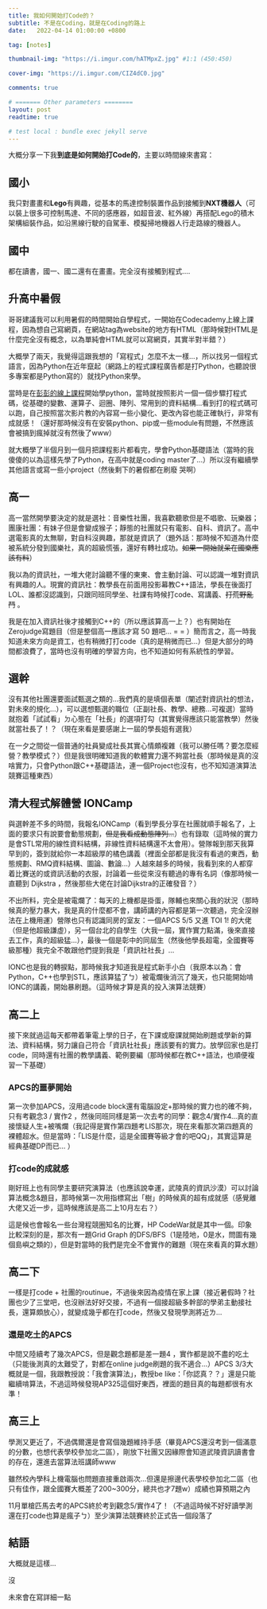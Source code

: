 ```yaml
---
title: 我如何開始打Code的？
subtitle: 不是在Coding，就是在Coding的路上
date:   2022-04-14 01:00:00 +0800

tag: [notes]

thumbnail-img: "https://i.imgur.com/hATMpxZ.jpg" #1:1 (450:450)

cover-img: "https://i.imgur.com/CIZ4dC0.jpg"

comments: true

# ======= Other parameters ========
layout: post
readtime: true

# test local : bundle exec jekyll serve
---
```


大概分享一下我**到底是如何開始打Code的**，主要以時間線來書寫：

## 國小

我只對畫畫和**Lego**有興趣，從基本的馬達控制裝置作品到接觸到**NXT機器人**（可以裝上很多可控制馬達、不同的感應器，如超音波、紅外線）再搭配Lego的積木架構組裝作品，如沿黑線行駛的自駕車、模擬掃地機器人行走路線的機器人。

## 國中

都在讀書，國一、國二還有在畫畫。完全沒有接觸到程式....

## 升高中暑假

哥哥建議我可以利用暑假的時間開始自學程式，一開始在Codecademy上線上課程，因為想自己寫網頁，在網站tag為website的地方有HTML（那時候對HTML是什麼完全沒有概念，以為單純會HTML就可以寫網頁，其實半對半錯？）

大概學了兩天，我覺得這跟我想的「寫程式」怎麼不太一樣...，所以找另一個程式語言，因為Python在近年竄起（網路上的程式課程廣告都是打Python，也聽說很多專案都是Python寫的）就找Python來學。

當時是在[彭彭的線上課程](https://www.youtube.com/watch?v=wqRlKVRUV_k)開始學python，當時就按照影片一個一個步驟打程式碼，從基礎的變數、運算子、迴圈、陣列、常用到的資料結構...看到打的程式碼可以跑，自己按照當次影片教的內容寫一些小變化、更改內容也能正確執行，非常有成就感！（還好那時候沒有在安裝python、pip或一些module有問題，不然應該會被搞到瘋掉就沒有然後了www）

就大概學了半個月到一個月把課程影片都看完，學會Python基礎語法（當時的我傻傻的以為這樣先學了Python，在高中就是coding master了...）所以沒有繼續學其他語言或寫一些小project（然後剩下的暑假都在刷廢 哭啊）

## 高一

高一當然開學要決定的就是選社：音樂性社團，我喜歡聽歌但是不唱歌、玩樂器；團康社團：有妹子但是會變成猴子；靜態的社團就只有電影、自科、資訊了。高中選電影真的太無聊，對自科沒興趣，那就是資訊了（題外話：那時候不知道為什麼被系統分發到國樂社，真的超級慌張，還好有轉社成功。~~如果一開始就呆在國樂應該有料~~）

我以為的資訊社，一堆大佬討論聽不懂的東東、會主動討論、可以認識一堆對資訊有興趣的人。現實的資訊社：教學長在前面用投影幕教C++語法，學長在後面打LOL、誰都沒認識到，只跟同班同學坐、社課有時候打code、寫講義、~~打荒野亂鬥~~ 。

我是在加入資訊社後才接觸到C++的（所以應該算高一上？）也有開始在Zerojudge寫題目（但是整個高一應該才寫 50 題吧... = = ）簡而言之，高一時我知道未來方向是資工，也有稍微打打code（真的是稍微而已...）但是大部分的時間都浪費了，當時也沒有明確的學習方向，也不知道如何有系統性的學習。

## 選幹

沒有其他社團還要面試甄選之類的...我們真的是填個表單（闡述對資訊社的想法，對未來的規化...），可以選想甄選的職位（正副社長、教學、總務...可複選）當時就抱着「試試看」ㄉ心態在「社長」的選項打勾（其實覺得應該只能當教學）然後就當社長了！？（現在來看是要感謝上一屆的學長姐有選我）

在一夕之間從一個普通的社員變成社長其實心情頗複雜（我可以勝任嗎？要怎麼經營？教學模式？）但是我很明確知道我的軟體實力還不夠當社長（那時候是真的沒啥實力，只會Python跟C++基礎語法，連一個Project也沒有，也不知知道演算法競賽這種東西）

## 清大程式解體營 IONCamp

與選幹差不多的時間，我報名IONCamp（看到學長分享在社團就順手報名了，上面的要求只有說要會動態規劃，~~但是我看成動態陣列...~~）也有錄取（這時候的實力是會STL常用的線性資料結構，非線性資料結構還不太會用）。營隊報到那天我算早到的，簽到就給你一本超級厚的橘色講義（裡面全部都是我沒有看過的東西，動態規劃、RMQ資料結構、圖論、數論...）人越來越多的時候，我看到來的人都穿着比賽送的或資訊活動的衣服，討論着一些從來沒有聽過的專有名詞（像那時候一直聽到 Dijkstra ，然後那些大佬在討論Dijkstra的正確發音？）

不出所料，完全是被電爛了：每天的上機都是掛蛋，隊輔也來關心我的狀況（那時候真的壓力暴大，我是真的什麼都不會，講師講的內容都是第一次聽過，完全沒辦法在上機用運）營隊也只有認識同房的室友：一個APCS 5/5 又進 TOI 1! 的大佬（但是他超級謙虛），另一個台北的自學生（大我一屆，實作實力點滿，後來直接去工作，真的超級猛...），最後一個是彰中的同屆生（然後他學長超電，全國賽等級那種）我完全不敢跟他們提到我是「資訊社社長」...

IONC也是我的轉捩點，那時候我才知道我是程式新手小白（我原本以為：會Python，C++也學到STL，應該算猛了ㄅ）被電爛後消沉了幾天，也只能開始啃IONC的講義，開始暴刷題。（這時候才算是真的投入演算法競賽）

## 高二上

接下來就過這每天都帶着筆電上學的日子，在下課或廢課就開始刷題或學新的算法、資料結構，努力讓自己符合「資訊社社長」應該要有的實力。放學回家也是打code，同時還有社團的教學講義、範例要編（那時候都在教C++語法，也順便複習一下基礎） 

### APCS的噩夢開始

第一次參加APCS，沒用過code block還有電腦設定+那時候的實力也的確不夠，只有考觀念3 / 實作2 ，然後同班同樣是第一次去考的同學：觀念4/實作4...真的直接懷疑人生+被嘴爛（我記得是實作第四題考LIS那次，現在來看那次第四題真的裸體超水。但是當時：「LIS是什麼，這是全國賽等級才會的吧QQ」，其實這算是經典基礎DP而已... ）

### 打code的成就感

剛好班上也有同學主要研究演算法（也應該說幸運，武陵真的資訊沙漠）可以討論算法概念&題目，那時候第一次用指標寫出「樹」的時候真的超有成就感（感覺離大佬又近一步，這時候應該是高二上10月左右？）

這是候也會報名一些台灣程競圈知名的比賽，HP CodeWar就是其中一個。印象比較深刻的是，那次有一題Grid Graph 的DFS/BFS（1是陸地，0是水，問圖有幾個島嶼之類的），但是對當時的我們是完全不會實作的難題（現在來看真的算水題）

## 高二下

一樣是打code + 社團的routinue，不過後來因為疫情在家上課（接近暑假時？社團也少了三堂吧，也沒辦法好好交接，不過有一個接超級多幹部的學弟主動接社長，還算頗放心），就變成幾乎都在打code，然後又發現學測將近ㄌ...

### 還是吃土的APCS

中間又陸續考了幾次APCS，但是觀念題都是差一題4 ，實作都是說不盡的吃土（只能後測真的太難受了，對都在online judge刷題的我不適合...）APCS 3/3大概就是一個，我跟教授說：「我會演算法」，教授be like：「你認真？？」還是只能繼續啃算法，不過這時候發現AP325這個好東西，裡面的題目真的每題都很有水準！

## 高三上

學測又更近了，不過偶爾還是會寫個幾題維持手感（畢竟APCS還沒考到一個滿意的分數，也想代表學校參加北二區），剛放下社團又因緣際會知道武陵資訊讀書會的存在，還進去當算法班講師www

雖然校內學科上機電腦也問題直接重啟兩次...但還是擦邊代表學校參加北二區（也只有佳作，跟全國賽大概差了200~300分，總共也才7題w）成績也算預期之內

11月單槍匹馬去考的APCS終於考到觀念5/實作4了！（不過這時候不好好讀學測還在打code也算是瘋子ㄅ）至少演算法競賽終於正式告一個段落了

## 結語

大概就是這樣...

沒

未來會在寫詳細一點
